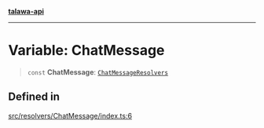 [**talawa-api**](../../../README.md)

***

# Variable: ChatMessage

> `const` **ChatMessage**: [`ChatMessageResolvers`](../../../types/generatedGraphQLTypes/type-aliases/ChatMessageResolvers.md)

## Defined in

[src/resolvers/ChatMessage/index.ts:6](https://github.com/Suyash878/talawa-api/blob/b5a9d8b4a1ea678a3d6f5b710b3721f91a3052fc/src/resolvers/ChatMessage/index.ts#L6)
